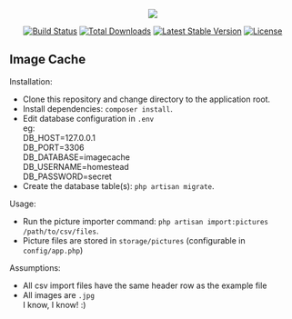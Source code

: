 <p align="center"><img src="https://laravel.com/assets/img/components/logo-laravel.svg"></p>

<p align="center">
<a href="https://travis-ci.org/laravel/framework"><img src="https://travis-ci.org/laravel/framework.svg" alt="Build Status"></a>
<a href="https://packagist.org/packages/laravel/framework"><img src="https://poser.pugx.org/laravel/framework/d/total.svg" alt="Total Downloads"></a>
<a href="https://packagist.org/packages/laravel/framework"><img src="https://poser.pugx.org/laravel/framework/v/stable.svg" alt="Latest Stable Version"></a>
<a href="https://packagist.org/packages/laravel/framework"><img src="https://poser.pugx.org/laravel/framework/license.svg" alt="License"></a>
</p>

## Image Cache

Installation:

- Clone this repository and change directory to the application root.
- Install dependencies: `composer install`.
- Edit database configuration in `.env`  
    eg:  
    DB_HOST=127.0.0.1  
    DB_PORT=3306  
    DB_DATABASE=imagecache  
    DB_USERNAME=homestead  
    DB_PASSWORD=secret
- Create the database table(s): `php artisan migrate`.

Usage:
- Run the picture importer command: `php artisan import:pictures /path/to/csv/files`.
- Picture files are stored in `storage/pictures` (configurable in `config/app.php`)

Assumptions:

- All csv import files have the same header row as the example file
- All images are `.jpg`  
I know, I know! :)